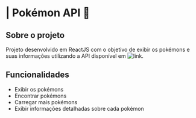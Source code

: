 ﻿# | Pokémon API 🐣
 


## Sobre o projeto

  Projeto desenvolvido em ReactJS com o objetivo de exibir os pokémons e suas informações utilizando a API disponível em ![link](https://pokeapi.co/).

## Funcionalidades

  - Exibir os pokémons
  - Encontrar pokémons
  - Carregar mais pokémons
  - Exibir informações detalhadas sobre cada pokémon
